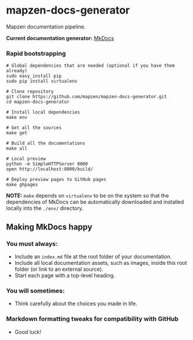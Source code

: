 # mapzen-docs-generator

Mapzen documentation pipeline.

**Current documentation generator:** [MkDocs](http://www.mkdocs.org/)

### Rapid bootstrapping

```shell
# Global dependencies that are needed (optional if you have them already)
sudo easy_install pip
sudo pip install virtualenv

# Clone repository
git clone https://github.com/mapzen/mapzen-docs-generator.git
cd mapzen-docs-generator

# Install local dependencies
make env

# Get all the sources
make get

# Build all the documentations
make all

# Local preview
python -m SimpleHTTPServer 8000
open http://localhost:8000/build/

# Deploy preview pages to GitHub pages
make ghpages
```

**NOTE:** `make` depends on `virtualenv` to be on the system so that the dependencies of MkDocs can be automatically downloaded and installed locally into the `./env/` directory.

## Making MkDocs happy

### You must always:

- Include an `index.md` file at the root folder of your documentation.
- Include all local documentation assets, such as images, inside this root folder (or link to an external source).
- Start each page with a top-level heading.

### You will sometimes:

- Think carefully about the choices you made in life.

### Markdown formatting tweaks for compatibility with GitHub

- Good luck!
